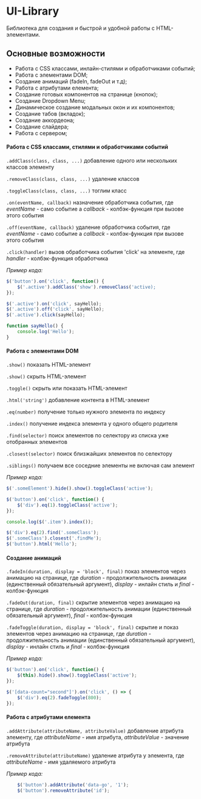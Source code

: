 # UI-Library
Библиотека для создания и быстрой и удобной работы с HTML-элементами.

## Основные возможности

- Работа с CSS классами, инлайн-стилями и обработчиками событий;
- Работа с элементами DOM;
- Создание анимаций (fadeIn, fadeOut и т.д);
- Работа с атрибутами елемента;
- Создание готовых компонентов на странице (кнопок);
- Создание Dropdown Menu;
- Динамическое создание модальных окон и их компонентов;
- Создание табов (вкладок);
- Создание аккордеона;
- Создание слайдера;
- Работа с сервером;




#### Работа с CSS классами, стилями и обработчиками событий
``.addClass(class, class, ...)``
добавление одного или нескольких классов элементу

``.removeClass(class, class, ...)``
удаление классов

``.toggleClass(class, class, ...)`` тоглим класс

``.on(eventName, callback)``
назначение обработчика события, где *eventName* - само событие а *callback* - колбэк-функция при вызове этого события

``.off(eventName, callback)``
удаление обработчика события, где *eventName* - само событие а *callback* - колбэк-функция при вызове этого события

``.click(handler)``
вызов обработчика события 'click' на элементе, где *handler* - колбэк-функция обработчика

*Пример кода:*
```javascript
$('button').on('click', function() {
    $('.active').addClass('show').removeClass('active);
});

$('.active').on('click', sayHello);
$('.active').off('click', sayHello);
$('.active').click(sayHello);

function sayHello() {
    console.log('Hello');
}
```



#### Работа с элементами DOM
``.show()``
показать HTML-элемент

``.show()``
скрыть HTML-элемент

``.toggle()``
скрыть или показать HTML-элемент

``.html('string')``
добавление контента в HTML-элемент

``.eq(number)``
получение только нужного элемента по индексу

``.index()``
получение индекса элемента у одного общего родителя

``.find(selector)``
поиск элементов по селектору из списка уже отобранных элементов

``.closest(selector)``
поиск близжайших элементов по селектору

``.siblings()``
получаем все соседние элементы не включая сам элемент

*Пример кода:*
```javascript
$('.someElement').hide().show().toggleClass('active');

$('button').on('click', function() {
    $('div').eq(1).toggleClass('active');
});

console.log($('.item').index());

$('div').eq(2).find('.someClass');
$('.someClass').closest('.findMe');
$('button').html('Hello');
```

#### Создание анимаций
``.fadeIn(duration, display = 'block', final)``
показ элементов через анимацию на странице, где *duration* - продолжительность анимации (единственный обязательный аргумент), *display* - инлайн стиль и *final* - колбэк-функция

``.fadeOut(duration, final)``
скрытие элементов через анимацию на странице, где *duration* - продолжительность анимации (единственный обязательный аргумент), *final* - колбэк-функция

``.fadeToggle(duration, display = 'block', final)``
скрытие и показ элементов через анимацию на странице, где *duration* - продолжительность анимации (единственный обязательный аргумент), *display* - инлайн стиль и *final* - колбэк-функция

*Пример кода:*
```javascript
$('button').on('click', function() {
    $(this).hide().show().toggleClass('active');
});

$('[data-count="second"]').on('click', () => {
    $('div').eq(2).fadeToggle(800);
});
```

#### Работа с атрибутами елемента
``.addAttribute(attributeName, attributeValue)``
добавление атрибута элементу, где *attributeName* - имя атрибута, *attributeValue* - значение атрибута

``.removeAttribute(attributeName)``
удаление атрибута у элемента, где *attributeName* - имя удаляемого атрибута

*Пример кода:*
```javascript
    $('button').addAttribute('data-go', '1');
    $('button').removeAttribute('id');
```
